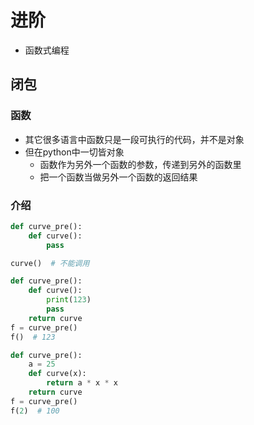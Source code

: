 # 进阶

- 函数式编程

## 闭包

### 函数

- 其它很多语言中函数只是一段可执行的代码，并不是对象
- 但在python中一切皆对象
  - 函数作为另外一个函数的参数，传递到另外的函数里
  - 把一个函数当做另外一个函数的返回结果

### 介绍

```py
def curve_pre():
    def curve():
        pass

curve()  # 不能调用

def curve_pre():
    def curve():
        print(123)
        pass
    return curve
f = curve_pre()
f()  # 123

def curve_pre():
    a = 25
    def curve(x):
        return a * x * x
    return curve
f = curve_pre()
f(2)  # 100
```

